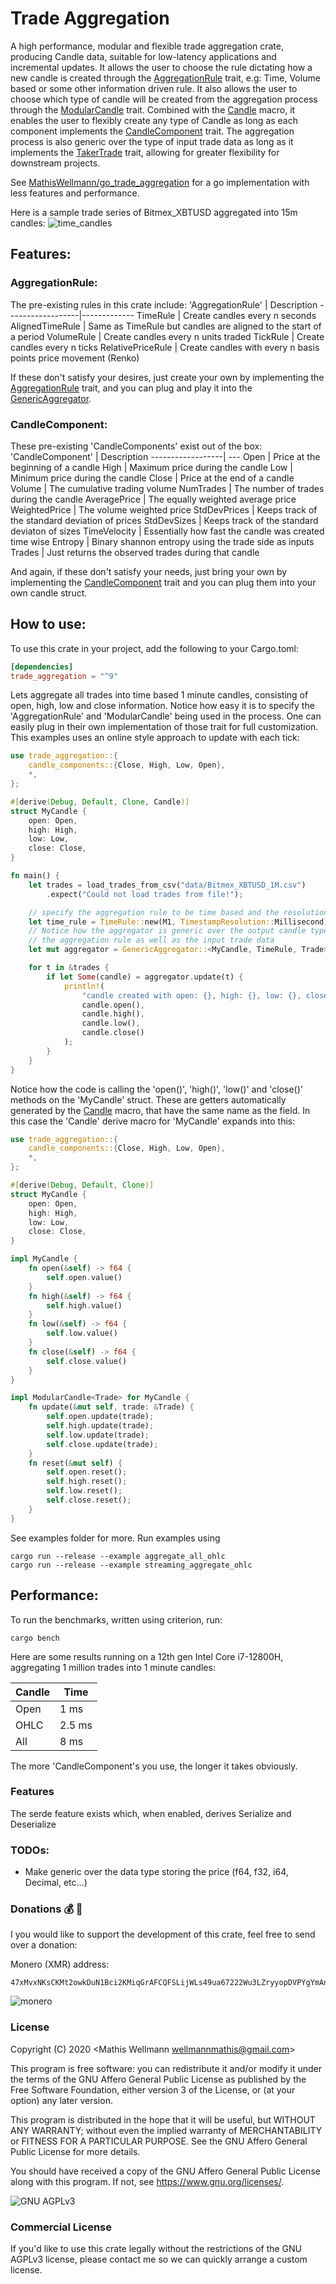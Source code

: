 # Trade Aggregation
A high performance, modular and flexible trade aggregation crate, producing Candle data, 
suitable for low-latency applications and incremental updates.
It allows the user to choose the rule dictating how a new candle is created 
through the [AggregationRule](src/aggregation_rules/aggregation_rule_trait.rs) trait, 
e.g: Time, Volume based or some other information driven rule.
It also allows the user to choose which type of candle will be created from the aggregation process
through the [ModularCandle](src/modular_candle_trait.rs) trait. Combined with the [Candle](trade_aggregation_derive/src/lib.rs) macro, 
it enables the user to flexibly create any type of Candle as long as each component implements 
the [CandleComponent](src/candle_components/candle_component_trait.rs) trait.
The aggregation process is also generic over the type of input trade data
as long as it implements the [TakerTrade](src/types.rs) trait, 
allowing for greater flexibility for downstream projects.

See [MathisWellmann/go_trade_aggregation](https://github.com/MathisWellmann/go_trade_aggregation) for a go implementation with less features and performance.

Here is a sample trade series of Bitmex_XBTUSD aggregated into 15m candles:
![time_candles](img/time_candles_plot.png)

## Features:
### AggregationRule:
The pre-existing rules in this crate include:
'AggregationRule' | Description
------------------|-------------
TimeRule          | Create candles every n seconds
AlignedTimeRule   | Same as TimeRule but candles are aligned to the start of a period
VolumeRule        | Create candles every n units traded
TickRule          | Create candles every n ticks
RelativePriceRule | Create candles with every n basis points price movement (Renko)

If these don't satisfy your desires, just create your own by implementing the [AggregationRule](src/aggregation_rules/aggregation_rule_trait.rs) trait,
and you can plug and play it into the [GenericAggregator](src/aggregator.rs).

### CandleComponent:
These pre-existing 'CandleComponents' exist out of the box:
'CandleComponent' | Description
------------------| ---
Open              | Price at the beginning of a candle
High              | Maximum price during the candle
Low               | Minimum price during the candle
Close             | Price at the end of a candle
Volume            | The cumulative trading volume
NumTrades         | The number of trades during the candle
AveragePrice      | The equally weighted average price
WeightedPrice     | The volume weighted price
StdDevPrices      | Keeps track of the standard deviation of prices
StdDevSizes       | Keeps track of the standard deviaton of sizes
TimeVelocity      | Essentially how fast the candle was created time wise
Entropy           | Binary shannon entropy using the trade side as inputs
Trades            | Just returns the observed trades during that candle

And again, if these don't satisfy your needs, just bring your own by implementing the 
[CandleComponent](src/candle_components/candle_component_trait.rs) trait and you can plug them into your own candle struct.

## How to use:
To use this crate in your project, add the following to your Cargo.toml:

```toml
[dependencies]
trade_aggregation = "^9"
```

Lets aggregate all trades into time based 1 minute candles, consisting of open, high, low and close information.
Notice how easy it is to specify the 'AggregationRule' and 'ModularCandle' being used in the process.
One can easily plug in their own implementation of those trait for full customization.
This examples uses an online style approach to update with each tick:

```rust
use trade_aggregation::{
    candle_components::{Close, High, Low, Open},
    *,
};

#[derive(Debug, Default, Clone, Candle)]
struct MyCandle {
    open: Open,
    high: High,
    low: Low,
    close: Close,
}

fn main() {
    let trades = load_trades_from_csv("data/Bitmex_XBTUSD_1M.csv")
        .expect("Could not load trades from file!");

    // specify the aggregation rule to be time based and the resolution each trade timestamp has
    let time_rule = TimeRule::new(M1, TimestampResolution::Millisecond);
    // Notice how the aggregator is generic over the output candle type, 
    // the aggregation rule as well as the input trade data
    let mut aggregator = GenericAggregator::<MyCandle, TimeRule, Trade>::new(time_rule);

    for t in &trades {
        if let Some(candle) = aggregator.update(t) {
            println!(
                "candle created with open: {}, high: {}, low: {}, close: {}",
                candle.open(),
                candle.high(),
                candle.low(),
                candle.close()
            );
        }
    }
}
```

Notice how the code is calling the 'open()', 'high()', 'low()' and 'close()' 
methods on the 'MyCandle' struct. 
These are getters automatically generated by the [Candle](trade_aggregation_derive/src/lib.rs) macro, 
that have the same name as the field.
In this case the 'Candle' derive macro for 'MyCandle' expands into this:
```rust
use trade_aggregation::{
    candle_components::{Close, High, Low, Open},
    *,
};

#[derive(Debug, Default, Clone)]
struct MyCandle {
    open: Open,
    high: High,
    low: Low,
    close: Close,
}

impl MyCandle {
    fn open(&self) -> f64 {
        self.open.value()
    }
    fn high(&self) -> f64 {
        self.high.value()
    }
    fn low(&self) -> f64 {
        self.low.value()
    }
    fn close(&self) -> f64 {
        self.close.value()
    }
}

impl ModularCandle<Trade> for MyCandle {
    fn update(&mut self, trade: &Trade) {
        self.open.update(trade);
        self.high.update(trade);
        self.low.update(trade);
        self.close.update(trade);
    }
    fn reset(&mut self) {
        self.open.reset();
        self.high.reset();
        self.low.reset();
        self.close.reset();
    }
}
```

See examples folder for more.
Run examples using
```ignore
cargo run --release --example aggregate_all_ohlc
cargo run --release --example streaming_aggregate_ohlc
```

## Performance:
To run the benchmarks, written using criterion, run:

```ignore
cargo bench
```

Here are some results running on a 12th gen Intel Core i7-12800H, aggregating 1 million trades into 1 minute candles:

Candle | Time
-------|-----------
Open   | 1     ms
OHLC   | 2.5   ms
All    | 8     ms

The more 'CandleComponent's you use, the longer it takes obviously.

### Features
The serde feature exists which, when enabled, derives Serialize and Deserialize


### TODOs:
- Make generic over the data type storing the price (f64, f32, i64, Decimal, etc...)

### Donations :moneybag: :money_with_wings:
I you would like to support the development of this crate, feel free to send over a donation:

Monero (XMR) address:
```plain
47xMvxNKsCKMt2owkDuN1Bci2KMiqGrAFCQFSLijWLs49ua67222Wu3LZryyopDVPYgYmAnYkSZSz9ZW2buaDwdyKTWGwwb
```

![monero](img/monero_donations_qrcode.png)


### License
Copyright (C) 2020  <Mathis Wellmann wellmannmathis@gmail.com>

This program is free software: you can redistribute it and/or modify
it under the terms of the GNU Affero General Public License as published by
the Free Software Foundation, either version 3 of the License, or
(at your option) any later version.

This program is distributed in the hope that it will be useful,
but WITHOUT ANY WARRANTY; without even the implied warranty of
MERCHANTABILITY or FITNESS FOR A PARTICULAR PURPOSE.  See the
GNU Affero General Public License for more details.

You should have received a copy of the GNU Affero General Public License
along with this program.  If not, see <https://www.gnu.org/licenses/>.

![GNU AGPLv3](img/agplv3.png)

### Commercial License
If you'd like to use this crate legally without the restrictions of the GNU AGPLv3 license, 
please contact me so we can quickly arrange a custom license.
